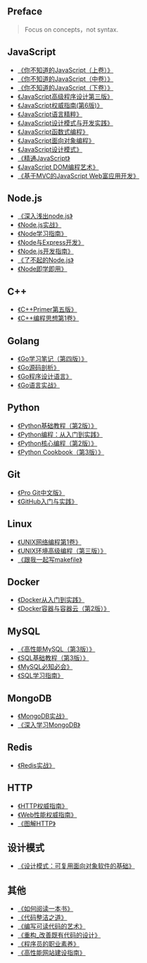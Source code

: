 ## Preface

> Focus on concepts，not syntax.

## JavaScript

- [《你不知道的JavaScript（上卷）》](./JavaScript/你不知道的JavaScript（上卷）.pdf)
- [《你不知道的JavaScript（中卷）》](./JavaScript/你不知道的JavaScript（中卷）.pdf)
- [《你不知道的JavaScript（下卷）》](./JavaScript/你不知道的JavaScript（下卷）.pdf)
- [《JavaScript高级程序设计第三版》](./JavaScript/JavaScript高级程序设计(第3版).pdf)
- [《JavaScript权威指南(第6版)》](./JavaScript/JavaScript权威指南(第6版).pdf)
- [《JavaScript语言精粹》](./JavaScript/JavaScript语言精粹.pdf)
- [《JavaScript设计模式与开发实践》](./JavaScript/JavaScript设计模式与开发实践.pdf)
- [《JavaScript函数式编程》](./JavaScript/JavaScript函数式编程.pdf)
- [《JavaScript面向对象编程》](./JavaScript/javascript面向对象编程.pdf)
- [《JavaScript设计模式》](./JavaScript/JavaScript设计模式.pdf)
- [《精通JavaScript》](./JavaScript/精通JavaScript.pdf)
- [《JavaScript DOM编程艺术》](./JavaScript/JavaScript_DOM编程艺术.pdf)
- [《基于MVC的JavaScript Web富应用开发》](./JavaScript/基于MVC的JavaScript_Web富应用开发.pdf)

## Node.js

- [《深入浅出node.js》](./Nodejs/深入浅出Node.js.pdf)
- [《Node.js实战》](./Nodejs/Node.js实战.pdf)
- [《Node学习指南》](./Nodejs/Node学习指南.pdf)
- [《Node与Express开发》](./Nodejs/Node与Express开发.pdf)
- [《Node.js开发指南》](./Nodejs/Node.js开发指南.pdf)
- [《了不起的Node.js》](./Nodejs/了不起的Node.js.pdf)
- [《Node即学即用》](./Nodejs/Node即学即用.pdf)

## C++

- [《C++Primer第五版》](./C++/C++Primer第五版.pdf)
- [《C++编程思想第1卷》](./C++/C++编程思想第1卷.pdf)

## Golang

- [《Go学习笔记（第四版）》](./Go/Go学习笔记（第四版）.pdf)
- [《Go源码剖析》](./Go/Go源码剖析.pdf)
- [《Go程序设计语言》](./Go/go程序设计语言.pdf)
- [《Go语言实战》](./Go/Go语言实战.pdf)

## Python

- [《Python基础教程（第2版）》](./Python/Python基础教程（第2版）.pdf)
- [《Python编程：从入门到实践》](./Python/Python编程：从入门到实践.pdf)
- [《Python核心编程（第2版）》](./Python/python核心编程.pdf)
- [《Python Cookbook（第3版）》](./Python/Python_Cookbook.pdf)
<!-- - [《Python源码剖析》](./Python/Python源码剖析.pdf) -->

<!-- ## PHP

- [《PHP和MySQL.Web开发》](./PHP/PHP和MySQL.Web开发.pdf)
- [《深入PHP：面向对象、模式与实践》](./PHP/深入PHP：面向对象、模式与实践.pdf)
- [《诗意的边缘PHP顶级框架Zend Framework开发实战》](./PHP/诗意的边缘PHP顶级框架ZendFramework开发实战.pdf)  -->

## Git

- [《Pro Git中文版》](./Git/ProGit中文版.pdf)
- [《GitHub入门与实践》](./Git/GitHub入门与实践.pdf)

## Linux

- [《UNIX网络编程第1卷》](./Linux/UNIX网络编程第1卷.pdf)
- [《UNIX环境高级编程（第三版）》](./Linux/UNIX环境高级编程(第三版).pdf)
- [《跟我一起写makefile》](./Linux/跟我一起写makefile.pdf)

## Docker

- [《Docker从入门到实践》](./Docker/Docker从入门到实践.pdf)
- [《Docker容器与容器云（第2版）》](./Docker/Docker容器与容器云（第2版）.pdf)

## MySQL

- [《高性能MySQL（第3版）》](./SQL/高性能MySQL（第3版）中文版.pdf)
- [《SQL基础教程（第3版）》](./SQL/SQL基础教程.pdf)
- [《MySQL必知必会》](./SQL/MySQL必知必会.pdf)
- [《SQL学习指南》](./SQL/SQL学习指南.pdf)

## MongoDB

- [《MongoDB实战》](./MongoDB/MongoDB实战.pdf)
- [《深入学习MongoDB》](./MongoDB/深入学习MongoDB.pdf)

## Redis

- [《Redis实战》](./SQL/Redis实战.pdf)

## HTTP

- [《HTTP权威指南》](./HTTP/HTTP权威指南.pdf)
- [《Web性能权威指南》](./HTTP/Web性能权威指南.pdf)
- [《图解HTTP》](./HTTP/图解HTTP.pdf)

## 设计模式

- [《设计模式：可复用面向对象软件的基础》](./Other/设计模式：可复用面向对象软件的基础.pdf)

## 其他

- [《如何阅读一本书》](./Other/如何阅读一本书.pdf)
- [《代码整洁之道》](./Other/代码整洁之道.pdf)
- [《编写可读代码的艺术》](./Other/编写可读代码的艺术.pdf)
- [《重构_改善既有代码的设计》](./Other/重构_改善既有代码的设计.pdf)
- [《程序员的职业素养》](./Other/程序员的职业素养.pdf)
- [《高性能网站建设指南》](./Other/高性能网站建设指南.pdf)
<!-- - [《大型网站技术架构：核心原理与案例分析》](./Other/大型网站技术架构：核心原理与案例分析.pdf) -->

